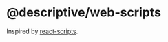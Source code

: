 # @descriptive/web-scripts

Inspired by [react-scripts](https://github.com/facebook/create-react-app/tree/v3.4.0/packages/react-scripts).
